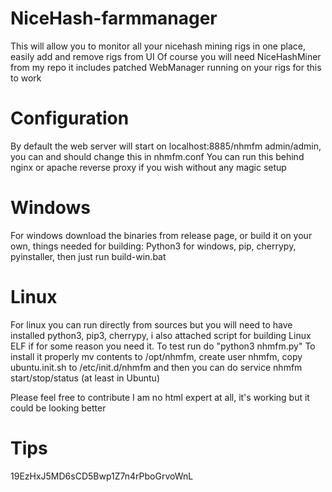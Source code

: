 # NiceHash-farmmanager
This will allow you to monitor all your nicehash mining rigs in one place, easily add and remove rigs from UI
Of course you will need NiceHashMiner from my repo it includes patched WebManager running on your rigs for this to work

# Configuration

By default the web server will start on localhost:8885/nhmfm admin/admin, you can and should change this in nhmfm.conf
You can run this behind nginx or apache reverse proxy if you wish without any magic setup

# Windows
For windows download the binaries from release page, or build it on your own, things needed for building:
Python3 for windows, pip, cherrypy, pyinstaller, then just run build-win.bat

# Linux
For linux you can run directly from sources but you will need to have installed python3, pip3, cherrypy, i also attached script for building 
Linux ELF if for some reason you need it.
To test run do "python3 nhmfm.py" 
To install it properly mv contents to /opt/nhmfm, create user nhmfm, copy ubuntu.init.sh to /etc/init.d/nhmfm
and then you can do service nhmfm start/stop/status (at least in Ubuntu)

Please feel free to contribute I am no html expert at all, it's working but it could be looking better

# Tips
19EzHxJ5MD6sCD5Bwp1Z7n4rPboGrvoWnL

